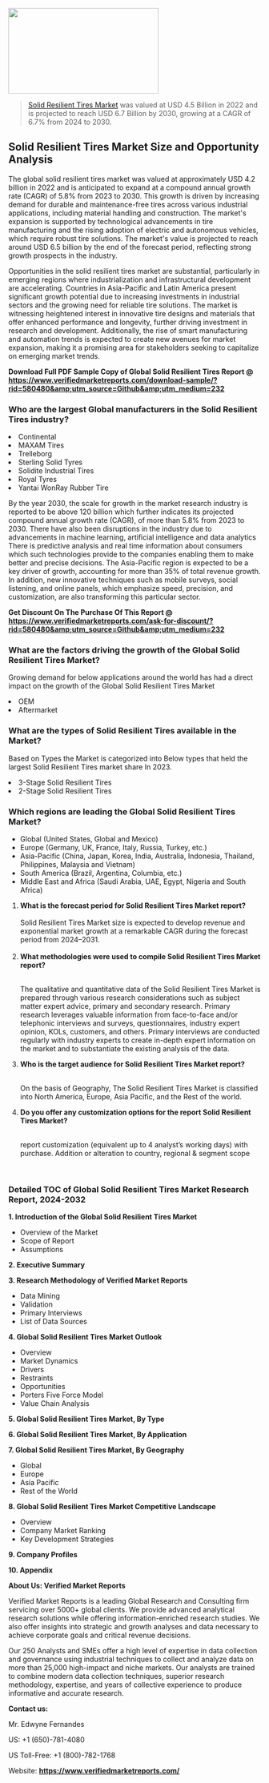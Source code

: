 
<img src="https://ffe5etoiles.com/wp-content/uploads/2024/12/MST1-300x171.png" alt="" width="300" height="171" class="alignnone size-medium wp-image-20088" /><blockquote><p><p><a href="https://www.verifiedmarketreports.com/download-sample/?rid=580480&utm_source=Github&utm_medium=232" target="_blank">Solid Resilient Tires Market</a> was valued at USD 4.5 Billion in 2022 and is projected to reach USD 6.7 Billion by 2030, growing at a CAGR of 6.7% from 2024 to 2030.</p></blockquote><p><h2>Solid Resilient Tires Market Size and Opportunity Analysis</h2><p>The global solid resilient tires market was valued at approximately USD 4.2 billion in 2022 and is anticipated to expand at a compound annual growth rate (CAGR) of 5.8% from 2023 to 2030. This growth is driven by increasing demand for durable and maintenance-free tires across various industrial applications, including material handling and construction. The market's expansion is supported by technological advancements in tire manufacturing and the rising adoption of electric and autonomous vehicles, which require robust tire solutions. The market's value is projected to reach around USD 6.5 billion by the end of the forecast period, reflecting strong growth prospects in the industry.</p><p>Opportunities in the solid resilient tires market are substantial, particularly in emerging regions where industrialization and infrastructural development are accelerating. Countries in Asia-Pacific and Latin America present significant growth potential due to increasing investments in industrial sectors and the growing need for reliable tire solutions. The market is witnessing heightened interest in innovative tire designs and materials that offer enhanced performance and longevity, further driving investment in research and development. Additionally, the rise of smart manufacturing and automation trends is expected to create new avenues for market expansion, making it a promising area for stakeholders seeking to capitalize on emerging market trends.</p></p><p class=""><strong>Download Full PDF Sample Copy of Global Solid Resilient Tires Report @ <a href="https://www.verifiedmarketreports.com/download-sample/?rid=580480&amp;utm_source=Github&amp;utm_medium=232" target="_blank">https://www.verifiedmarketreports.com/download-sample/?rid=580480&amp;utm_source=Github&amp;utm_medium=232</a></strong></p><h3 id="" class="">Who are the largest Global manufacturers in the Solid Resilient Tires industry?</h3><p><li>Continental</li><li> MAXAM Tires</li><li> Trelleborg</li><li> Sterling Solid Tyres</li><li> Solidite Industrial Tires</li><li> Royal Tyres</li><li> Yantai WonRay Rubber Tire</li></p><div class=""><div class="" dir="" data-message-author-role="" data-message-id="" data-message-model-slug=""><div class=""><div class=""><div class=""><div class="" dir="" data-message-author-role="" data-message-id="" data-message-model-slug=""><div class=""><div class=""><p>By the year 2030, the scale for growth in the market research industry is reported to be above 120 billion which further indicates its projected compound annual growth rate (CAGR), of more than 5.8% from 2023 to 2030. There have also been disruptions in the industry due to advancements in machine learning, artificial intelligence and data analytics There is predictive analysis and real time information about consumers which such technologies provide to the companies enabling them to make better and precise decisions. The Asia-Pacific region is expected to be a key driver of growth, accounting for more than 35% of total revenue growth. In addition, new innovative techniques such as mobile surveys, social listening, and online panels, which emphasize speed, precision, and customization, are also transforming this particular sector.</p><p><strong>Get Discount On The Purchase Of This Report @&nbsp; <a href="https://www.verifiedmarketreports.com/ask-for-discount/?rid=580480&amp;utm_source=Github&amp;utm_medium=232" target="_blank">https://www.verifiedmarketreports.com/ask-for-discount/?rid=580480&amp;utm_source=Github&amp;utm_medium=232</a></strong></p></div></div></div></div></div></div></div></div><h3 id="" class="">What are the factors driving the growth of the Global Solid Resilient Tires Market?</h3><p id="" class="">Growing demand for below applications around the world has had a direct impact on the growth of the Global Solid Resilient Tires Market</p><p id="" class=""><li>OEM</li><li> Aftermarket</li></p><h3 id="" class="">What are the types of Solid Resilient Tires available in the Market?</h3><p id="" class="">Based on Types the Market is categorized into Below types that held the largest Solid Resilient Tires market share In 2023.</p><p id="" class=""><li>3-Stage Solid Resilient Tires</li><li> 2-Stage Solid Resilient Tires</li></p><h3 id="" class="">Which regions are leading the Global Solid Resilient Tires Market?</h3><ul><li>Global (United States, Global and Mexico)</li><li>Europe (Germany, UK, France, Italy, Russia, Turkey, etc.)</li><li>Asia-Pacific (China, Japan, Korea, India, Australia, Indonesia, Thailand, Philippines, Malaysia and Vietnam)</li><li>South America (Brazil, Argentina, Columbia, etc.)</li><li>Middle East and Africa (Saudi Arabia, UAE, Egypt, Nigeria and South Africa)</li></ul><p><ol><li><strong>What is the forecast period for Solid Resilient Tires Market report?<br /></strong><br /><span data-sheets-root="1" data-sheets-value="{&quot;1&quot;:2,&quot;2&quot;:&quot;XXXX size is expected to develop revenue and exponential market growth at a remarkable CAGR during the forecast period from 2024&ndash;2030.&quot;}" data-sheets-userformat="{&quot;2&quot;:12674,&quot;4&quot;:{&quot;1&quot;:2,&quot;2&quot;:16776960},&quot;10&quot;:2,&quot;11&quot;:0,&quot;15&quot;:&quot;Arial&quot;,&quot;16&quot;:12}">Solid Resilient Tires Market size is expected to develop revenue and exponential market growth at a remarkable CAGR during the forecast period from 2024&ndash;2031.</span><br /><br /></li><li><strong>What methodologies were used to compile Solid Resilient Tires Market report?<br /><br /></strong><p>The qualitative and quantitative data of the&nbsp;Solid Resilient Tires Market is prepared through various research considerations such as subject matter expert advice, primary and secondary research. Primary research leverages valuable information from face-to-face and/or telephonic interviews and surveys, questionnaires, industry expert opinion, KOLs, customers, and others. Primary interviews are conducted regularly with industry experts to create in-depth expert information on the market and to substantiate the existing analysis of the data.&nbsp;</p></li><li><strong>Who is the target audience for Solid Resilient Tires Market report?<br /><br /></strong><p>On the basis of Geography, The&nbsp;Solid Resilient Tires Market is classified into North America, Europe, Asia Pacific, and the Rest of the world.</p></li><li><strong>Do you offer any customization options for the report Solid Resilient Tires Market?<br /><br /></strong><p>report customization (equivalent up to 4 analyst&rsquo;s working days) with purchase. Addition or alteration to country, regional &amp; segment scope</p><p>&nbsp;</p></li></ol></p><h3 id="" class="">Detailed TOC of Global Solid Resilient Tires Market Research Report, 2024-2032</h3><p id="" class=""><strong>1. Introduction of the Global Solid Resilient Tires Market</strong></p><ul><li>Overview of the Market</li><li>Scope of Report</li><li>Assumptions</li></ul><p id="" class=""><strong>2. Executive Summary</strong></p><p id="" class=""><strong>3. Research Methodology of&nbsp;Verified Market Reports</strong></p><ul><li>Data Mining</li><li>Validation</li><li>Primary Interviews</li><li>List of Data Sources</li></ul><p id="" class=""><strong>4. Global Solid Resilient Tires Market Outlook</strong></p><ul><li>Overview</li><li>Market Dynamics</li><li>Drivers</li><li>Restraints</li><li>Opportunities</li><li>Porters Five Force Model</li><li>Value Chain Analysis</li></ul><p id="" class=""><strong>5. Global Solid Resilient Tires Market, By&nbsp;Type</strong></p><p id="" class=""><strong>6. Global Solid Resilient Tires Market, By Application</strong></p><p id="" class=""><strong>7. Global Solid Resilient Tires Market, By Geography</strong></p><ul><li>Global</li><li>Europe</li><li>Asia Pacific</li><li>Rest of the World</li></ul><p id="" class=""><strong>8. Global Solid Resilient Tires Market Competitive Landscape</strong></p><ul><li>Overview</li><li>Company Market Ranking</li><li>Key Development Strategies</li></ul><p id="" class=""><strong>9. Company Profiles</strong></p><p id="" class=""><strong>10. Appendix</strong></p><p id="" class=""><strong>About Us: Verified Market Reports</strong></p><p id="" class="">Verified Market Reports is a leading Global Research and Consulting firm servicing over 5000+ global clients. We provide advanced analytical research solutions while offering information-enriched research studies. We also offer insights into strategic and growth analyses and data necessary to achieve corporate goals and critical revenue decisions.</p><p id="" class="">Our 250 Analysts and SMEs offer a high level of expertise in data collection and governance using industrial techniques to collect and analyze data on more than 25,000 high-impact and niche markets. Our analysts are trained to combine modern data collection techniques, superior research methodology, expertise, and years of collective experience to produce informative and accurate research.</p><p id="" class=""><strong>Contact us:</strong></p><p id="" class="">Mr. Edwyne Fernandes</p><p id="" class="">US: +1 (650)-781-4080</p><p id="" class="">US Toll-Free: +1 (800)-782-1768</p><p id="" class="">Website: <a target="" data-test-app-aware-link=""><strong>https://www.verifiedmarketreports.com/</strong></a></p>
